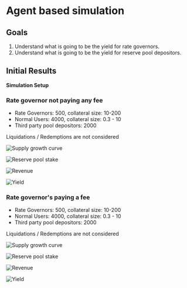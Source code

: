 # Agent based simulation

## Goals

1. Understand what is going to be the yield for rate governors.
2. Understand what is going to be the yield for reserve pool depositors.

## Initial Results

**Simulation Setup**

### Rate governor not paying any fee

- Rate Governors: 500, collateral size: 10-200
- Normal Users: 4000, collateral size: 0.3 - 10
- Third party pool depositors: 2000

Liquidations / Redemptions are not considered

![Supply growth curve](./simulation_results/simulation-with-0-fee-rate-governor/supply-debt.png)

![Reserve pool stake](./simulation_results/simulation-with-0-fee-rate-governor/reserve-pool-stake.png)

![Revenue](./simulation_results/simulation-with-0-fee-rate-governor/revenue.png)

![Yield](./simulation_results/simulation-with-0-fee-rate-governor/yield.png)

### Rate governor's paying a fee

- Rate Governors: 500, collateral size: 10-200
- Normal Users: 4000, collateral size: 0.3 - 10
- Third party pool depositors: 2000

Liquidations / Redemptions are not considered

![Supply growth curve](./simulation_results/simulation-with-shielding-fee-rate-governor/supply-debt.png)

![Reserve pool stake](./simulation_results/simulation-with-shielding-fee-rate-governor/reserve-pool-stake.png)

![Revenue](./simulation_results/simulation-with-shielding-fee-rate-governor/revenue.png)

![Yield](./simulation_results/simulation-with-shielding-fee-rate-governor/yield.png)
